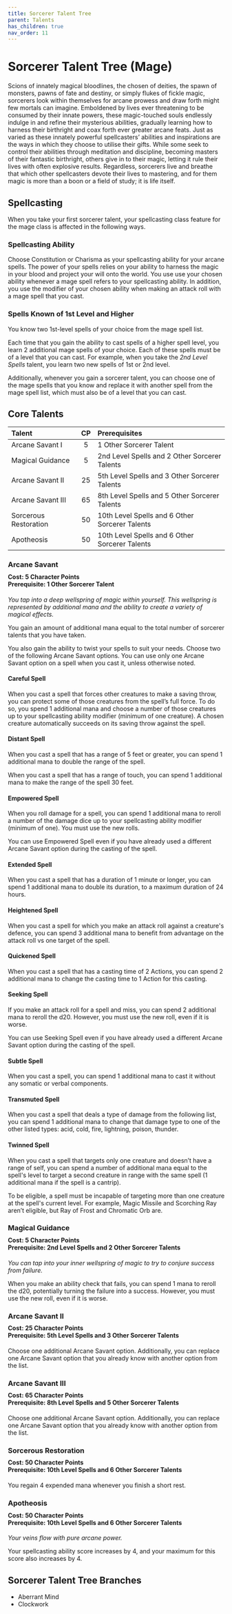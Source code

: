 ```yaml
---
title: Sorcerer Talent Tree
parent: Talents
has_children: true
nav_order: 11
---
```


# Sorcerer Talent Tree (Mage)
Scions of innately magical bloodlines, the chosen of deities, the spawn of monsters, pawns of fate and destiny, or simply flukes of fickle magic, sorcerers look within themselves for arcane prowess and draw forth might few mortals can imagine. Emboldened by lives ever threatening to be consumed by their innate powers, these magic-touched souls endlessly indulge in and refine their mysterious abilities, gradually learning how to harness their birthright and coax forth ever greater arcane feats. Just as varied as these innately powerful spellcasters’ abilities and inspirations are the ways in which they choose to utilise their gifts. While some seek to control their abilities through meditation and discipline, becoming masters of their fantastic birthright, others give in to their magic, letting it rule their lives with often explosive results. Regardless, sorcerers live and breathe that which other spellcasters devote their lives to mastering, and for them magic is more than a boon or a field of study; it is life itself.

## Spellcasting
When you take your first sorcerer talent, your spellcasting class feature for the mage class is affected in the following ways.

### Spellcasting Ability
Choose Constitution or Charisma as your spellcasting ability for your arcane spells. The power of your spells relies on your ability to harness the magic in your blood and project your will onto the world. You use use your chosen ability whenever a mage spell refers to your spellcasting ability. In addition, you use the modifier of your chosen ability when making an attack roll with a mage spell that you cast.

### Spells Known of 1st Level and Higher
You know two 1st-level spells of your choice from the mage spell list.

Each time that you gain the ability to cast spells of a higher spell level, you learn 2 additional mage spells of your choice. Each of these spells must be of a level that you can cast. For example, when you take the *2nd Level Spells* talent, you learn two new spells of 1st or 2nd level.

Additionally, whenever you gain a sorcerer talent, you can choose one of the mage spells that you know and replace it with another spell from the mage spell list, which must also be of a level that you can cast.

## Core Talents

| Talent | CP | Prerequisites |
|:-------|:--:|:--------------|
| Arcane Savant I       | 5  | 1 Other Sorcerer Talent |
| Magical Guidance      | 5  | 2nd Level Spells and 2 Other Sorcerer Talents |
| Arcane Savant II      | 25 | 5th Level Spells and 3 Other Sorcerer Talents |
| Arcane Savant III     | 65 | 8th Level Spells and 5 Other Sorcerer Talents |
| Sorcerous Restoration | 50 | 10th Level Spells and 6 Other Sorcerer Talents |
| Apotheosis            | 50 | 10th Level Spells and 6 Other Sorcerer Talents |

### Arcane Savant
 
<div style="margin-top:-10px;"></div>
 
#### **Cost:** 5 Character Points<br>**Prerequisite:** 1 Other Sorcerer Talent
*You tap into a deep wellspring of magic within yourself. This wellspring is represented by additional mana and the ability to create a variety of magical effects.*

You gain an amount of additional mana equal to the total number of sorcerer talents that you have taken.

You also gain the ability to twist your spells to suit your needs. Choose two of the following Arcane Savant options. You can use only one Arcane Savant option on a spell when you cast it, unless otherwise noted.

#### Careful Spell
When you cast a spell that forces other creatures to make a saving throw, you can protect some of those creatures from the spell’s full force. To do so, you spend 1 additional mana and choose a number of those creatures up to your spellcasting ability modifier (minimum of one creature). A chosen creature automatically succeeds on its saving throw against the spell.

#### Distant Spell
When you cast a spell that has a range of 5 feet or greater, you can spend 1 additional mana to double the range of the spell.

When you cast a spell that has a range of touch, you can spend 1 additional mana to make the range of the spell 30 feet.

#### Empowered Spell
When you roll damage for a spell, you can spend 1 additional mana to reroll a number of the damage dice up to your spellcasting ability modifier (minimum of one). You must use the new rolls.

You can use Empowered Spell even if you have already used a different Arcane Savant option during the casting of the spell.

#### Extended Spell
When you cast a spell that has a duration of 1 minute or longer, you can spend 1 additional mana to double its duration, to a maximum duration of 24 hours.

#### Heightened Spell
When you cast a spell for which you make an attack roll against a creature's defence, you can spend 3 additional mana to benefit from advantage on the attack roll vs one target of the spell.

#### Quickened Spell
When you cast a spell that has a casting time of 2 Actions, you can spend 2 additional mana to change the casting time to 1 Action for this casting.

#### Seeking Spell
If you make an attack roll for a spell and miss, you can spend 2 additional mana to reroll the d20. However, you must use the new roll, even if it is worse.

You can use Seeking Spell even if you have already used a different Arcane Savant option during the casting of the spell.

#### Subtle Spell
When you cast a spell, you can spend 1 additional mana to cast it without any somatic or verbal components.

#### Transmuted Spell
When you cast a spell that deals a type of damage from the following list, you can spend 1 additional mana to change that damage type to one of the other listed types: acid, cold, fire, lightning, poison, thunder.

#### Twinned Spell
When you cast a spell that targets only one creature and doesn’t have a range of self, you can spend a number of additional mana equal to the spell's level to target a second creature in range with the same spell (1 additional mana if the spell is a cantrip).

To be eligible, a spell must be incapable of targeting more than one creature at the spell's current level. For example, Magic Missile and Scorching Ray aren’t eligible, but Ray of Frost and Chromatic Orb are.

### Magical Guidance

<div style="margin-top:-10px;"></div>
 
#### **Cost:** 5 Character Points<br>**Prerequisite:** 2nd Level Spells and 2 Other Sorcerer Talents
*You can tap into your inner wellspring of magic to try to conjure success from failure.* 

When you make an ability check that fails, you can spend 1 mana to reroll the d20, potentially turning the failure into a success. However, you must use the new roll, even if it is worse.

### Arcane Savant II

<div style="margin-top:-10px;"></div>
 
#### **Cost:** 25 Character Points<br>**Prerequisite:** 5th Level Spells and 3 Other Sorcerer Talents
Choose one additional Arcane Savant option. Additionally, you can replace one Arcane Savant option that you already know with another option from the list.

### Arcane Savant III

<div style="margin-top:-10px;"></div>
 
#### **Cost:** 65 Character Points<br>**Prerequisite:** 8th Level Spells and 5 Other Sorcerer Talents
Choose one additional Arcane Savant option. Additionally, you can replace one Arcane Savant option that you already know with another option from the list.

### Sorcerous Restoration

<div style="margin-top:-10px;"></div>
 
#### **Cost:** 50 Character Points<br>**Prerequisite:** 10th Level Spells and 6 Other Sorcerer Talents
You regain 4 expended mana whenever you finish a short rest.

### Apotheosis

<div style="margin-top:-10px;"></div>
 
#### **Cost:** 50 Character Points<br>**Prerequisite:** 10th Level Spells and 6 Other Sorcerer Talents
*Your veins flow with pure arcane power.* 

Your spellcasting ability score increases by 4, and your maximum for this score also increases by 4.

## Sorcerer Talent Tree Branches
* Aberrant Mind
* Clockwork

